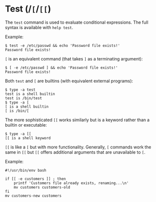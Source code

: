 Test (/`[`/`[[`)
================

The `test` command is used to evaluate conditional expressions.
The full syntax is available with `help test`.

Example:
```console
$ test -e /etc/passwd && echo 'Password file exists!'
Password file exists!
```

`[` is an equivalent command (that takes `]` as a terminating argument):

```console
$ [ -e /etc/passwd ] && echo 'Password file exists!'
Password file exists!
```

Both `test` and `[` are builtins (with equivalent external programs):

```console
$ type -a test
test is a shell builtin
test is /bin/test
$ type -a [
[ is a shell builtin
[ is /bin/[
```

The more sophisticated `[[` works similarly but is a keyword rather than a
builtin or executable:

```console
$ type -a [[
[[ is a shell keyword
```

`[[` is like a `[` but with more functionality. Generally, `[` commands work
the same in `[[` but `[[` offers additional arguments that are unavailable to
`[`.

Example:
```shell
#!/usr/bin/env bash

if [[ -e customers ]] ; then
    printf 'Customers file already exists, renaming...\n'
    mv customers customers-old
fi
mv customers-new customers
```
